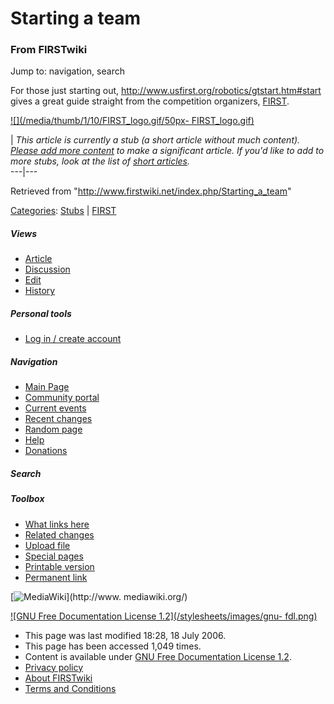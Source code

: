 # Starting a team

### From FIRSTwiki

Jump to: navigation, search

For those just starting out,
<http://www.usfirst.org/robotics/gtstart.htm#start> gives a great guide
straight from the competition organizers, [FIRST](/index.php/FIRST "FIRST" ).

[![](/media/thumb/1/10/FIRST_logo.gif/50px-
FIRST_logo.gif)](/index.php/Image:FIRST_logo.gif "" )

|  _This article is currently a stub (a short article without much content).
[Please add more
content](http://www.firstwiki.net/index.php?title=Starting_a_team&action=edit
"http://www.firstwiki.net/index.php?title=Starting_a_team&action=edit" ) to
make a significant article. If you'd like to add to more stubs, look at the
list of [short articles](/index.php/Special:Shortpages "Special:Shortpages"
)._  
---|---  
  
Retrieved from "<http://www.firstwiki.net/index.php/Starting_a_team>"

[Categories](/index.php?title=Special:Categories&article=Starting_a_team
"Special:Categories" ): [Stubs](/index.php/Category:Stubs "Category:Stubs" ) |
[FIRST](/index.php/Category:FIRST "Category:FIRST" )

##### Views

  * [Article](/index.php/Starting_a_team)
  * [Discussion](/index.php?title=Talk:Starting_a_team&action=edit)
  * [Edit](/index.php?title=Starting_a_team&action=edit)
  * [History](/index.php?title=Starting_a_team&action=history)

##### Personal tools

  * [Log in / create account](/index.php?title=Special:Userlogin&returnto=Starting_a_team)

[](/index.php/Main_Page "Main Page" )

##### Navigation

  * [Main Page](/index.php/Main_Page)
  * [Community portal](/index.php/FIRSTwiki:Community_portal)
  * [Current events](/index.php/Current_events)
  * [Recent changes](/index.php/Special:Recentchanges)
  * [Random page](/index.php/Special:Random)
  * [Help](/index.php/Help:Contents)
  * [Donations](/index.php/FIRSTwiki:Site_support)

##### Search



##### Toolbox

  * [What links here](/index.php/Special:Whatlinkshere/Starting_a_team)
  * [Related changes](/index.php/Special:Recentchangeslinked/Starting_a_team)
  * [Upload file](/index.php/Special:Upload)
  * [Special pages](/index.php/Special:Specialpages)
  * [Printable version](/index.php?title=Starting_a_team&printable=yes)
  * [Permanent link](/index.php?title=Starting_a_team&oldid=49157)

[![MediaWiki](/skins/common/images/poweredby_mediawiki_88x31.png)](http://www.
mediawiki.org/)

[![GNU Free Documentation License 1.2](/stylesheets/images/gnu-
fdl.png)](http://www.gnu.org/copyleft/fdl.html)

  * This page was last modified 18:28, 18 July 2006.
  * This page has been accessed 1,049 times.
  * Content is available under [GNU Free Documentation License 1.2](http://www.gnu.org/copyleft/fdl.html "http://www.gnu.org/copyleft/fdl.html" ).
  * [Privacy policy](/index.php/FIRSTwiki:Privacy_policy "FIRSTwiki:Privacy policy" )
  * [About FIRSTwiki](/index.php/FIRSTwiki:About "FIRSTwiki:About" )
  * [Terms and Conditions](/index.php/FIRSTwiki:Terms_and_conditions "FIRSTwiki:Terms and conditions" )

